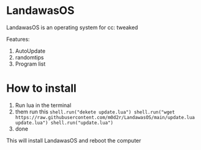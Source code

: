 # LandawasOS
LandawasOS is an operating system for cc: tweaked

Features:
1. AutoUpdate
2. randomtips
3. Program list

# How to install
1. Run lua in the terminal
2. them run this
`shell.run("dekete update.lua") shell.run("wget https://raw.githubusercontent.com/m0d2r/LandawasOS/main/update.lua update.lua") shell.run("update.lua")`
3. done

This will install LandawasOS and reboot the computer